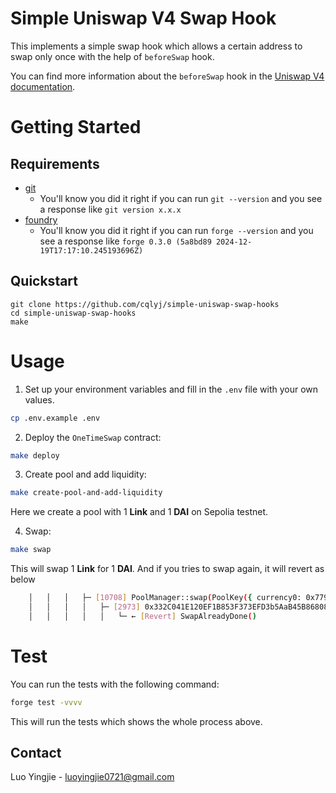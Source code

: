 # Simple Uniswap V4 Swap Hook

This implements a simple swap hook which allows a certain address to swap only once with the help of `beforeSwap` hook.

You can find more information about the `beforeSwap` hook in the [Uniswap V4 documentation](https://docs.uniswap.org/contracts/v4/guides/hooks/your-first-hook).

# Getting Started

## Requirements

- [git](https://git-scm.com/book/en/v2/Getting-Started-Installing-Git)
  - You'll know you did it right if you can run `git --version` and you see a response like `git version x.x.x`
- [foundry](https://getfoundry.sh/)
  - You'll know you did it right if you can run `forge --version` and you see a response like `forge 0.3.0 (5a8bd89 2024-12-19T17:17:10.245193696Z)`

## Quickstart

```
git clone https://github.com/cqlyj/simple-uniswap-swap-hooks
cd simple-uniswap-swap-hooks
make
```

# Usage

1. Set up your environment variables and fill in the `.env` file with your own values.

```bash
cp .env.example .env
```

2. Deploy the `OneTimeSwap` contract:

```bash
make deploy
```

3. Create pool and add liquidity:

```bash
make create-pool-and-add-liquidity
```

Here we create a pool with 1 **Link** and 1 **DAI** on Sepolia testnet.

4. Swap:

```bash
make swap
```

This will swap 1 **Link** for 1 **DAI**. And if you tries to swap again, it will revert as below

```bash
    │   │   │   ├─ [10708] PoolManager::swap(PoolKey({ currency0: 0x779877A7B0D9E8603169DdbD7836e478b4624789, currency1: 0xFF34B3d4Aee8ddCd6F9AFFFB6Fe49bD371b8a357, fee: 3000, tickSpacing: 60, hooks: 0x332C041E120EF1B853F373EFD3b5AaB45B868080 }), SwapParams({ zeroForOne: true, amountSpecified: 1000000000000000000 [1e18], sqrtPriceLimitX96: 4295128740 [4.295e9] }), 0x)
    │   │   │   │   ├─ [2973] 0x332C041E120EF1B853F373EFD3b5AaB45B868080::beforeSwap(PoolSwapTest: [0x9B6b46e2c869aa39918Db7f52f5557FE577B6eEe], PoolKey({ currency0: 0x779877A7B0D9E8603169DdbD7836e478b4624789, currency1: 0xFF34B3d4Aee8ddCd6F9AFFFB6Fe49bD371b8a357, fee: 3000, tickSpacing: 60, hooks: 0x332C041E120EF1B853F373EFD3b5AaB45B868080 }), SwapParams({ zeroForOne: true, amountSpecified: 1000000000000000000 [1e18], sqrtPriceLimitX96: 4295128740 [4.295e9] }), 0x)
    │   │   │   │   │   └─ ← [Revert] SwapAlreadyDone()
```

# Test

You can run the tests with the following command:

```bash
forge test -vvvv
```

This will run the tests which shows the whole process above.

## Contact

Luo Yingjie - [luoyingjie0721@gmail.com](luoyingjie0721@gmail.com)
